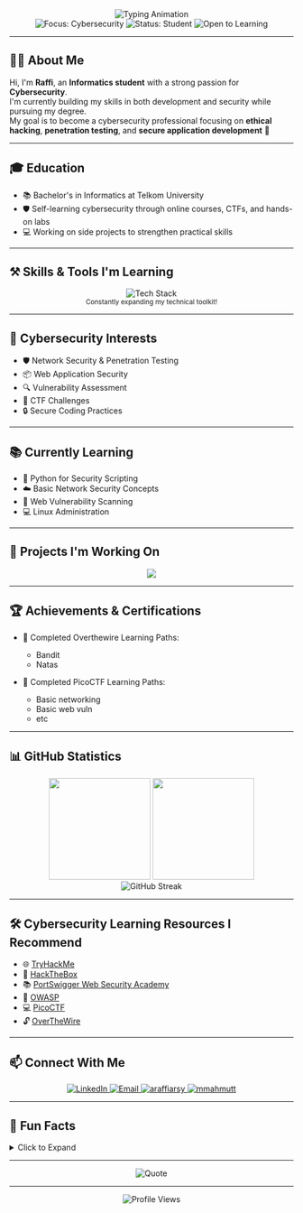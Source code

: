 <div align="center">
  <img src="https://readme-typing-svg.herokuapp.com/?font=Fira+Code&size=30&duration=4000&center=true&vCenter=true&width=600&height=70&lines=Hi+There!+👋;+I'm+4Raff!;Informatics+Student;Aspiring+Cybersecurity+Professional!" alt="Typing Animation" />
</div>

<div align="center">
  <img src="https://img.shields.io/badge/Focus-Cybersecurity-blue?style=for-the-badge" alt="Focus: Cybersecurity">
  <img src="https://img.shields.io/badge/Status-Student-green?style=for-the-badge" alt="Status: Student">
  <img src="https://img.shields.io/badge/Open_to-Learning_Opportunities-orange?style=for-the-badge" alt="Open to Learning">
</div>

---

## 👨‍💻 About Me

Hi, I'm **Raffi**, an **Informatics student** with a strong passion for **Cybersecurity**.  
I'm currently building my skills in both development and security while pursuing my degree.  
My goal is to become a cybersecurity professional focusing on **ethical hacking**, **penetration testing**, and **secure application development** 🔐

---

## 🎓 Education

- 📚 Bachelor's in Informatics at Telkom University
- 🛡️ Self-learning cybersecurity through online courses, CTFs, and hands-on labs
- 💻 Working on side projects to strengthen practical skills

---

## ⚒️ Skills & Tools I'm Learning

<div align="center">
  <img src="https://skillicons.dev/icons?i=html,css,js,ts,react,nextjs,nodejs,php,laravel,java,spring,py,flask,bash,git,github,mysql,mongo,linux,vscode,postman,&perline=9" alt="Tech Stack">
</div>

<div align="center">
  <sub>Constantly expanding my technical toolkit!</sub>
</div>

---

## 🔐 Cybersecurity Interests

- 🛡️ Network Security & Penetration Testing
- 📦 Web Application Security
- 🔍 Vulnerability Assessment
- 🧠 CTF Challenges
- 🔒 Secure Coding Practices

---

## 📚 Currently Learning

- 🔬 Python for Security Scripting
- ☁️ Basic Network Security Concepts
- 🔐 Web Vulnerability Scanning
- 💻 Linux Administration

---

## 🌱 Projects I'm Working On

<div align="center">
  <a href="https://github.com/4raff/mantacore">
    <img src="https://github-readme-stats.vercel.app/api/pin/?username=4raff&repo=mantacore&theme=tokyonight" />
  </a>
</div>

---

## 🏆 Achievements & Certifications

- 🎯 Completed Overthewire Learning Paths:
  - Bandit
  - Natas

- 🎯 Completed PicoCTF Learning Paths:
  - Basic networking
  - Basic web vuln
  - etc

---

## 📊 GitHub Statistics

<div align="center">
  <img src="https://github-readme-stats.vercel.app/api?username=4raff&show_icons=true&theme=tokyonight" height="180"/>
  <img src="https://github-readme-stats.vercel.app/api/top-langs/?username=4raff&layout=compact&theme=tokyonight" height="180"/>
</div>

<div align="center">
  <img src="https://github-readme-streak-stats.herokuapp.com/?user=4raff&theme=tokyonight" alt="GitHub Streak" />
</div>

---

## 🛠️ Cybersecurity Learning Resources I Recommend

- 🌐 [TryHackMe](https://tryhackme.com)
- 🧩 [HackTheBox](https://hackthebox.eu)
- 📚 [PortSwigger Web Security Academy](https://portswigger.net/web-security)
- 📝 [OWASP](https://owasp.org)
- 💻 [PicoCTF](https://picoctf.org)
- 🔓 [OverTheWire](https://overthewire.org)

---

## 📫 Connect With Me

<div align="center">
  <a href="https://linkedin.com/in/4raff" target="_blank">
    <img src="https://skillicons.dev/icons?i=linkedin" title="LinkedIn" />
  </a>
  <a href="mailto:araffiarsy@student.telkomuniversity.ac.id" target="_blank">
    <img src="https://skillicons.dev/icons?i=gmail" title="Email" />
  </a>
  <a href="https://instagram.com/araffiarsy" target="_blank">
    <img src="https://skillicons.dev/icons?i=instagram" title="araffiarsy" />
  </a>
  <a href="#">
    <img src="https://skillicons.dev/icons?i=discord" title="mmahmutt" />
  </a>
</div>

---

## 🧠 Fun Facts

<details>
  <summary>Click to Expand</summary>

- 🐧 Learning a new Linux command every day
- 🎮 Enjoy solving puzzle games that require logical thinking
- 📖 Fascinated by cybersecurity news and incident reports
- 💭 Building a home lab to practice security concepts

</details>

---

<div align="center">
  <img src="https://quotes-github-readme.vercel.app/api?type=horizontal&theme=merko" alt="Quote" />
</div>

---

<p align="center">
  <img src="https://komarev.com/ghpvc/?username=4raff&color=blue" alt="Profile Views" />
</p>
